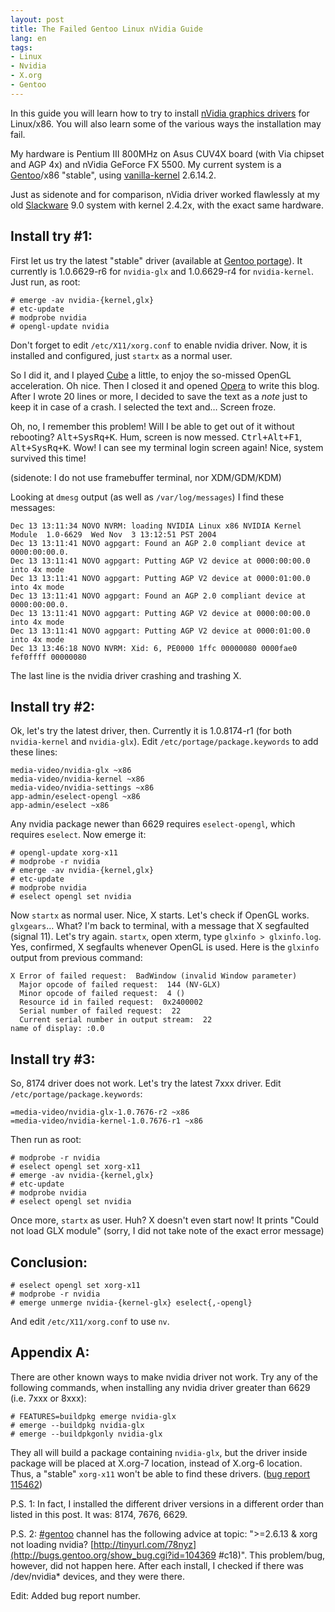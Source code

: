 ```yaml
---
layout: post
title: The Failed Gentoo Linux nVidia Guide
lang: en
tags:
- Linux
- Nvidia
- X.org
- Gentoo
---
```


In this guide you will learn how to try to install [nVidia graphics drivers](http://www.nvidia.com/object/unix.html) for Linux/x86. You will also learn some of the various ways the installation may fail.


My hardware is Pentium III 800MHz on Asus CUV4X board (with Via chipset and AGP 4x) and nVidia GeForce FX 5500. My current system is a [Gentoo](http://www.gentoo.org/)/x86 "stable", using [vanilla-kernel](http://www.kernel.org/) 2.6.14.2.

Just as sidenote and for comparison, nVidia driver worked flawlessly at my old [Slackware](http://www.slackware.com/) 9.0 system with kernel 2.4.2x, with the exact same hardware.

## Install try #1:

First let us try the latest "stable" driver (available at [Gentoo portage](http://packages.gentoo.org/search/?sstring=nvidia)). It currently is 1.0.6629-r6 for `nvidia-glx` and 1.0.6629-r4 for `nvidia-kernel`. Just run, as root:

    # emerge -av nvidia-{kernel,glx}
    # etc-update
    # modprobe nvidia
    # opengl-update nvidia

Don't forget to edit `/etc/X11/xorg.conf` to enable nvidia driver. Now, it is installed and configured, just `startx` as a normal user.

So I did it, and I played [Cube](http://www.cubeengine.com/) a little, to enjoy the so-missed OpenGL acceleration. Oh nice. Then I closed it and opened [Opera](http://www.opera.com/) to write this blog. After I wrote 20 lines or more, I decided to save the text as a _note_ just to keep it in case of a crash. I selected the text and… Screen froze.

Oh, no, I remember this problem! Will I be able to get out of it without rebooting? <kbd>Alt+SysRq+K</kbd>. Hum, screen is now messed. <kbd>Ctrl+Alt+F1</kbd>, <kbd>Alt+SysRq+K</kbd>. Wow! I can see my terminal login screen again! Nice, system survived this time!

(sidenote: I do not use framebuffer terminal, nor XDM/GDM/KDM)

Looking at `dmesg` output (as well as `/var/log/messages`) I find these messages:

    Dec 13 13:11:34 NOVO NVRM: loading NVIDIA Linux x86 NVIDIA Kernel Module  1.0-6629  Wed Nov  3 13:12:51 PST 2004
    Dec 13 13:11:41 NOVO agpgart: Found an AGP 2.0 compliant device at 0000:00:00.0.
    Dec 13 13:11:41 NOVO agpgart: Putting AGP V2 device at 0000:00:00.0 into 4x mode
    Dec 13 13:11:41 NOVO agpgart: Putting AGP V2 device at 0000:01:00.0 into 4x mode
    Dec 13 13:11:41 NOVO agpgart: Found an AGP 2.0 compliant device at 0000:00:00.0.
    Dec 13 13:11:41 NOVO agpgart: Putting AGP V2 device at 0000:00:00.0 into 4x mode
    Dec 13 13:11:41 NOVO agpgart: Putting AGP V2 device at 0000:01:00.0 into 4x mode
    Dec 13 13:46:18 NOVO NVRM: Xid: 6, PE0000 1ffc 00000080 0000fae0 fef0ffff 00000080

The last line is the nvidia driver crashing and trashing X.

## Install try #2:

Ok, let's try the latest driver, then. Currently it is 1.0.8174-r1 (for both `nvidia-kernel` and `nvidia-glx`). Edit `/etc/portage/package.keywords` to add these lines:

    media-video/nvidia-glx ~x86
    media-video/nvidia-kernel ~x86
    media-video/nvidia-settings ~x86
    app-admin/eselect-opengl ~x86
    app-admin/eselect ~x86

Any nvidia package newer than 6629 requires `eselect-opengl`, which requires `eselect`. Now emerge it:

    # opengl-update xorg-x11
    # modprobe -r nvidia
    # emerge -av nvidia-{kernel,glx}
    # etc-update
    # modprobe nvidia
    # eselect opengl set nvidia

Now `startx` as normal user. Nice, X starts. Let's check if OpenGL works. `glxgears`… What? I'm back to terminal, with a message that X segfaulted (signal 11). Let's try again. `startx`, open xterm, type `glxinfo > glxinfo.log`. Yes, confirmed, X segfaults whenever OpenGL is used. Here is the `glxinfo` output from previous command:

    X Error of failed request:  BadWindow (invalid Window parameter)
      Major opcode of failed request:  144 (NV-GLX)
      Minor opcode of failed request:  4 ()
      Resource id in failed request:  0x2400002
      Serial number of failed request:  22
      Current serial number in output stream:  22
    name of display: :0.0

## Install try #3:

So, 8174 driver does not work. Let's try the latest 7xxx driver. Edit `/etc/portage/package.keywords`:

    =media-video/nvidia-glx-1.0.7676-r2 ~x86
    =media-video/nvidia-kernel-1.0.7676-r1 ~x86

Then run as root:

    # modprobe -r nvidia
    # eselect opengl set xorg-x11
    # emerge -av nvidia-{kernel,glx}
    # etc-update
    # modprobe nvidia
    # eselect opengl set nvidia

Once more, `startx` as user. Huh? X doesn't even start now! It prints "Could not load GLX module" (sorry, I did not take note of the exact error message)

## Conclusion:

    # eselect opengl set xorg-x11
    # modprobe -r nvidia
    # emerge unmerge nvidia-{kernel-glx} eselect{,-opengl}

And edit `/etc/X11/xorg.conf` to use `nv`.

## Appendix A:

There are other known ways to make nvidia driver not work. Try any of the following commands, when installing any nvidia driver greater than 6629 (i.e. 7xxx or 8xxx):

    # FEATURES=buildpkg emerge nvidia-glx
    # emerge --buildpkg nvidia-glx
    # emerge --buildpkgonly nvidia-glx

They all will build a package containing `nvidia-glx`, but the driver inside package will be placed at X.org-7 location, instead of X.org-6 location. Thus, a "stable" `xorg-x11` won't be able to find these drivers. ([bug report 115462](http://bugs.gentoo.org/show_bug.cgi?id=115462))


P.S. 1: In fact, I installed the different driver versions in a different order than listed in this post. It was: 8174, 7676, 6629.

P.S. 2: [#gentoo](irc://irc.freenode.org/gentoo) channel has the following advice at topic: ">=2.6.13 & xorg not loading nvidia? [http://tinyurl.com/78nyz](http://bugs.gentoo.org/show_bug.cgi?id=104369
#c18)". This problem/bug, however, did not happen here. After each install, I checked if there was /dev/nvidia* devices, and they were there.

Edit: Added bug report number.
